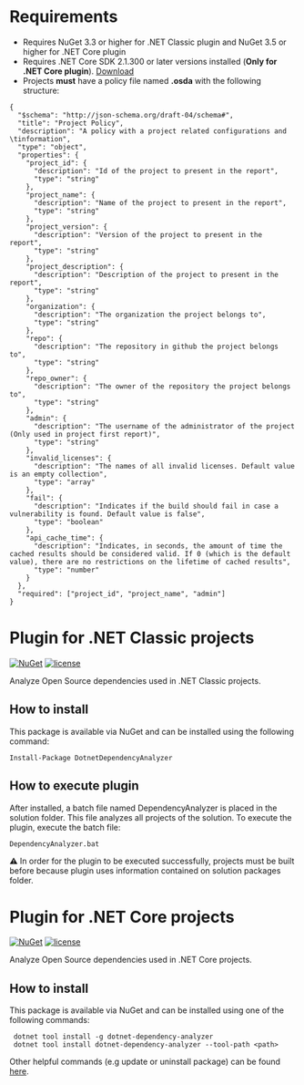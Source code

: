 # Requirements
* Requires NuGet 3.3 or higher for .NET Classic plugin and NuGet 3.5 or higher for .NET Core plugin
* Requires .NET Core SDK 2.1.300 or later versions installed (**Only for .NET Core plugin**). [Download](https://www.microsoft.com/net/download)
* Projects **must** have a policy file named **.osda** with the following structure:
```
{
  "$schema": "http://json-schema.org/draft-04/schema#",
  "title": "Project Policy",
  "description": "A policy with a project related configurations and \tinformation",
  "type": "object",
  "properties": {
    "project_id": {
      "description": "Id of the project to present in the report",
      "type": "string"
    },
    "project_name": {
      "description": "Name of the project to present in the report",
      "type": "string"
    },
    "project_version": {
      "description": "Version of the project to present in the report",
      "type": "string"
    },
    "project_description": {
      "description": "Description of the project to present in the report",
      "type": "string"
    },
    "organization": {
      "description": "The organization the project belongs to",
      "type": "string"
    },
    "repo": {
      "description": "The repository in github the project belongs to",
      "type": "string"
    },
    "repo_owner": {
      "description": "The owner of the repository the project belongs to",
      "type": "string"
    },
    "admin": {
      "description": "The username of the administrator of the project (Only used in project first report)",
      "type": "string"
    },
    "invalid_licenses": {
      "description": "The names of all invalid licenses. Default value is an empty collection",
      "type": "array"
    },
    "fail": {
      "description": "Indicates if the build should fail in case a vulnerability is found. Default value is false",
      "type": "boolean"
    },
    "api_cache_time": {
      "description": "Indicates, in seconds, the amount of time the cached results should be considered valid. If 0 (which is the default value), there are no restrictions on the lifetime of cached results",
      "type": "number"
    }
  },
  "required": ["project_id", "project_name", "admin"]
}
```

# Plugin for .NET Classic projects

[![NuGet](https://img.shields.io/nuget/v/DotnetDependencyAnalyzer.svg)](https://www.nuget.org/packages/DotnetDependencyAnalyzer/)
[![license](https://img.shields.io/github/license/pt-osda/dotnet-dependency-analyzer.svg)](https://github.com/pt-osda/dotnet-dependency-analyzer/blob/master/LICENSE)

Analyze Open Source dependencies used in .NET Classic projects.

## How to install

This package is available via NuGet and can be installed using the following command:
```
Install-Package DotnetDependencyAnalyzer
```

## How to execute plugin

After installed, a batch file named DependencyAnalyzer is placed in the solution folder. This file analyzes all projects of the solution. To execute the plugin, execute the batch file:
```
DependencyAnalyzer.bat
```
:warning: In order for the plugin to be executed successfully, projects must be built before because plugin uses information contained on solution packages folder.




# Plugin for .NET Core projects

[![NuGet](https://img.shields.io/nuget/v/dotnet-dependency-analyzer.svg)](https://www.nuget.org/packages/dotnet-dependency-analyzer/)
[![license](https://img.shields.io/github/license/pt-osda/dotnet-dependency-analyzer.svg)](https://github.com/pt-osda/dotnet-dependency-analyzer/blob/master/LICENSE)

Analyze Open Source dependencies used in .NET Core projects.

## How to install

This package is available via NuGet and can be installed using one of the following commands:
```
 dotnet tool install -g dotnet-dependency-analyzer
 dotnet tool install dotnet-dependency-analyzer --tool-path <path>
```

Other helpful commands (e.g update or uninstall package) can be found [here](https://docs.microsoft.com/pt-pt/dotnet/core/tools/global-tools#other-cli-commands).

